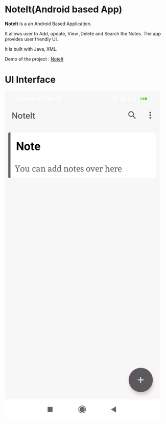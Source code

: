 # NoteIt(Android based App)

**NoteIt** is a an Android Based Application. 

It allows user to Add, update, View ,Delete and Search the Notes. The app provides user friendly UI.

It is built with Java, XML.

Demo of the project : [NoteIt](https://youtu.be/JjjEpFphQBU)

# UI Interface

![UI for project](https://github.com/vinay-alt/noteapp/blob/master/notess.jpg "UI for the project")


